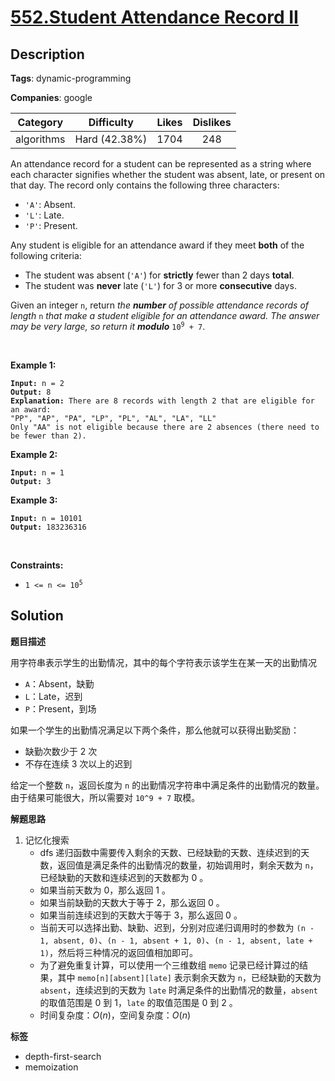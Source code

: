 # [552.Student Attendance Record II](https://leetcode.com/problems/student-attendance-record-ii/description/)

## Description

**Tags**: dynamic-programming

**Companies**: google

|  Category  |  Difficulty   | Likes | Dislikes |
| :--------: | :-----------: | :---: | :------: |
| algorithms | Hard (42.38%) | 1704  |   248    |

<p>An attendance record for a student can be represented as a string where each character signifies whether the student was absent, late, or present on that day. The record only contains the following three characters:</p>
<ul>
  <li><code>&#39;A&#39;</code>: Absent.</li>
  <li><code>&#39;L&#39;</code>: Late.</li>
  <li><code>&#39;P&#39;</code>: Present.</li>
</ul>
<p>Any student is eligible for an attendance award if they meet <strong>both</strong> of the following criteria:</p>
<ul>
  <li>The student was absent (<code>&#39;A&#39;</code>) for <strong>strictly</strong> fewer than 2 days <strong>total</strong>.</li>
  <li>The student was <strong>never</strong> late (<code>&#39;L&#39;</code>) for 3 or more <strong>consecutive</strong> days.</li>
</ul>
<p>Given an integer <code>n</code>, return <em>the <strong>number</strong> of possible attendance records of length</em> <code>n</code><em> that make a student eligible for an attendance award. The answer may be very large, so return it <strong>modulo</strong> </em><code>10<sup>9</sup> + 7</code>.</p>
<p>&nbsp;</p>
<p><strong class="example">Example 1:</strong></p>
<pre><code><strong>Input:</strong> n = 2
<strong>Output:</strong> 8
<strong>Explanation:</strong> There are 8 records with length 2 that are eligible for an award:
&quot;PP&quot;, &quot;AP&quot;, &quot;PA&quot;, &quot;LP&quot;, &quot;PL&quot;, &quot;AL&quot;, &quot;LA&quot;, &quot;LL&quot;
Only &quot;AA&quot; is not eligible because there are 2 absences (there need to be fewer than 2).</code></pre>
<p><strong class="example">Example 2:</strong></p>
<pre><code><strong>Input:</strong> n = 1
<strong>Output:</strong> 3</code></pre>
<p><strong class="example">Example 3:</strong></p>
<pre><code><strong>Input:</strong> n = 10101
<strong>Output:</strong> 183236316</code></pre>
<p>&nbsp;</p>
<p><strong>Constraints:</strong></p>
<ul>
  <li><code>1 &lt;= n &lt;= 10<sup>5</sup></code></li>
</ul>

## Solution

**题目描述**

用字符串表示学生的出勤情况，其中的每个字符表示该学生在某一天的出勤情况

- `A`：Absent，缺勤
- `L`：Late，迟到
- `P`：Present，到场

如果一个学生的出勤情况满足以下两个条件，那么他就可以获得出勤奖励：

- 缺勤次数少于 2 次
- 不存在连续 3 次以上的迟到

给定一个整数 `n`，返回长度为 `n` 的出勤情况字符串中满足条件的出勤情况的数量。由于结果可能很大，所以需要对 `10^9 + 7` 取模。

**解题思路**

1. 记忆化搜索
   - dfs 递归函数中需要传入剩余的天数、已经缺勤的天数、连续迟到的天数，返回值是满足条件的出勤情况的数量，初始调用时，剩余天数为 `n`，已经缺勤的天数和连续迟到的天数都为 0 。
   - 如果当前天数为 0，那么返回 1 。
   - 如果当前缺勤的天数大于等于 2，那么返回 0 。
   - 如果当前连续迟到的天数大于等于 3，那么返回 0 。
   - 当前天可以选择出勤、缺勤、迟到，分别对应递归调用时的参数为 `(n - 1, absent, 0)`、`(n - 1, absent + 1, 0)`、`(n - 1, absent, late + 1)`，然后将三种情况的返回值相加即可。
   - 为了避免重复计算，可以使用一个三维数组 `memo` 记录已经计算过的结果，其中 `memo[n][absent][late]` 表示剩余天数为 `n`，已经缺勤的天数为 `absent`，连续迟到的天数为 `late` 时满足条件的出勤情况的数量，`absent` 的取值范围是 0 到 1，`late` 的取值范围是 0 到 2 。
   - 时间复杂度：$O(n)$，空间复杂度：$O(n)$

**标签**

- depth-first-search
- memoization
